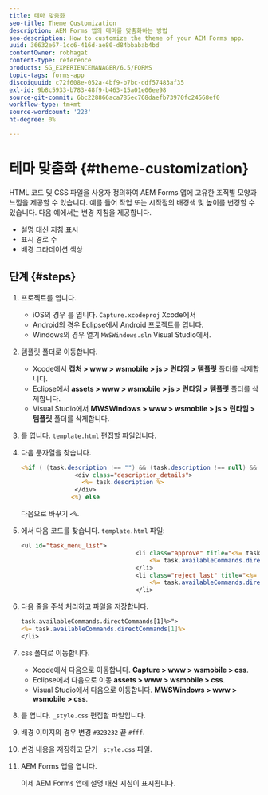 ```yaml
---
title: 테마 맞춤화
seo-title: Theme Customization
description: AEM Forms 앱의 테마를 맞춤화하는 방법
seo-description: How to customize the theme of your AEM Forms app.
uuid: 36632e67-1cc6-416d-ae80-d84bbabab4bd
contentOwner: robhagat
content-type: reference
products: SG_EXPERIENCEMANAGER/6.5/FORMS
topic-tags: forms-app
discoiquuid: c72f608e-052a-4bf9-b7bc-ddf57483af35
exl-id: 9b8c5933-b783-48f9-b463-15a01e06ee98
source-git-commit: 6bc228866aca785ec768daefb73970fc24568ef0
workflow-type: tm+mt
source-wordcount: '223'
ht-degree: 0%

---
```


# 테마 맞춤화 {#theme-customization}

HTML 코드 및 CSS 파일을 사용자 정의하여 AEM Forms 앱에 고유한 조직별 모양과 느낌을 제공할 수 있습니다. 예를 들어 작업 또는 시작점의 배경색 및 높이를 변경할 수 있습니다. 다음 예에서는 변경 지침을 제공합니다.

* 설명 대신 지침 표시
* 표시 경로 수
* 배경 그라데이션 색상

## 단계 {#steps}

1. 프로젝트를 엽니다.

   * iOS의 경우 를 엽니다. `Capture.xcodeproj` Xcode에서
   * Android의 경우 Eclipse에서 Android 프로젝트를 엽니다.
   * Windows의 경우 열기 `MWSWindows.sln` Visual Studio에서.

1. 템플릿 폴더로 이동합니다.

   * Xcode에서 **캡처 > www > wsmobile > js > 런타임 > 템플릿** 폴더를 삭제합니다.
   * Eclipse에서 **assets > www > wsmobile > js > 런타임 > 템플릿** 폴더를 삭제합니다.
   * Visual Studio에서 **MWSWindows > www > wsmobile > js > 런타임 > 템플릿** 폴더를 삭제합니다.

1. 를 엽니다. `template.html` 편집할 파일입니다.
1. 다음 문자열을 찾습니다.

   ```jsp
   <%if ( (task.description !== "") && (task.description !== null) && (typeof task.description !== null) && (typeof task.description !== 'undefined') ) {%>
                  <div class="description_details">
                    <%= task.description %>
                  </div>
                 <%} else
   ```

   다음으로 바꾸기 `<%`.

1. 에서 다음 코드를 찾습니다. `template.html` 파일:

   ```jsp
   <ul id="task_menu_list">
                                   <li class="approve" title="<%= task.availableCommands.directCommands[0]%>" data-routename="<%= task.availableCommands.directCommands[0]%>">
                                       <%= task.availableCommands.directCommands[0]%>
                                   </li>
                                   <li class="reject last" title="<%= task.availableCommands.directCommands[1]%>" data-routename="<%= task.availableCommands.directCommands[1]%>">
                                       <%= task.availableCommands.directCommands[1]%>
                                   </li>
   ```

1. 다음 줄을 주석 처리하고 파일을 저장합니다.

   ```jsp
   task.availableCommands.directCommands[1]%>">
   <%= task.availableCommands.directCommands[1]%>
   </li>
   ```

1. css 폴더로 이동합니다.

   * Xcode에서 다음으로 이동합니다. **Capture > www > wsmobile > css**.
   * Eclipse에서 다음으로 이동 **assets > www > wsmobile > css**.
   * Visual Studio에서 다음으로 이동합니다. **MWSWindows > www > wsmobile > css**.

1. 를 엽니다. `_style.css` 편집할 파일입니다.
1. 배경 이미지의 경우 변경 `#323232` 끝 `#fff`.
1. 변경 내용을 저장하고 닫기 `_style.css` 파일.
1. AEM Forms 앱을 엽니다.

   이제 AEM Forms 앱에 설명 대신 지침이 표시됩니다.
